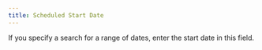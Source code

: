 ```yaml
---
title: Scheduled Start Date
---
```



If you specify a search for a range of dates, enter the start date in  this field.
